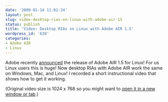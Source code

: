 ```yaml
---
date: '2009-01-14 11:01:34'
layout: post
slug: video-desktop-rias-on-linux-with-adobe-air-15
status: publish
title: 'Video: Desktop RIAs on Linux with Adobe AIR 1.5'
wordpress_id: '639'
categories:
- Adobe AIR
- Linux
---
```


Adobe recently [announced](http://blogs.adobe.com/air/2008/12/adobe_air_15_now_available_for.html) the release of Adobe AIR 1.5 for Linux!  For us Linux users this is huge!  Now desktop RIAs with Adobe AIR work the same on Windows, Mac, and Linux!  I recorded a short instructional video that shows how to get it working.

  
(Original video size is 1024 x 768 so you might want to [open it in a new window or tab](/air_on_linux).)
